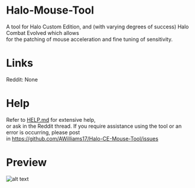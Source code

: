 # Halo-Mouse-Tool
A tool for Halo Custom Edition, and (with varying degrees of success) Halo Combat Evolved which allows  
for the patching of mouse acceleration and fine tuning of sensitivity.
  
# Links
Reddit: None

# Help
Refer to [HELP.md](https://github.com/AWilliams17/Halo-CE-Mouse-Tool/blob/master/HELP.md) for extensive help,  
or ask in the Reddit thread. If you require assistance using the tool or an error is occurring, please post  
in https://github.com/AWilliams17/Halo-CE-Mouse-Tool/issues

# Preview
![alt text](https://imgur.com/RLERuJx)